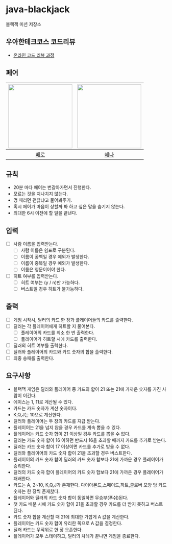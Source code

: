 # java-blackjack

블랙잭 미션 저장소

## 우아한테크코스 코드리뷰

- [온라인 코드 리뷰 과정](https://github.com/woowacourse/woowacourse-docs/blob/master/maincourse/README.md)

## 페어

| <img src="https://avatars.githubusercontent.com/u/61370551?v=4" alt="" width=200> | <img src="https://avatars.githubusercontent.com/u/82203978?v=4" alt="" width=200/> |
|:---------------------------------------------------------------------------------:|:----------------------------------------------------------------------------------:|
|                          [베로](https://github.com/Cyma-s)                          |                         [헤나](https://github.com/hyena0608)                         | |

## 규칙

- 20분 마다 페어는 번갈아가면서 진행한다.
- 모르는 것을 지나치지 않는다.
- 멍 때리면 괜찮냐고 물어봐주기.
- 혹시 페어가 마음이 상할까 봐 하고 싶은 말을 숨기지 않는다.
- 최대한 6시 이전에 할 일을 끝낸다.

## 입력

- [ ] 사람 이름을 입력받는다.
    - [ ] 사람 이름은 쉼표로 구분된다.
    - [ ] 이름이 공백일 경우 예외가 발생한다.
    - [ ] 이름이 중복일 경우 예외가 발생한다.
    - [ ] 이름은 영문이어야 한다.
- [ ] 히트 여부를 입력받는다.
    - [ ] 히트 여부는 (y / n)만 가능하다.
    - [ ] 버스트일 경우 히트가 불가능하다.

## 출력

- [ ] 게임 시작시, 딜러의 카드 한 장과 플레이어들의 카드를 출력한다.
- [ ] 딜러는 각 플레이어에게 히트할 지 물어본다.
    - [ ] 플레이어의 카드를 최소 한 번 출력한다.
    - [ ] 플레이어가 히트할 시에 카드를 출력한다.
- [ ] 딜러의 히트 여부를 출력한다.
- [ ] 딜러와 플레이어의 카드와 카드 숫자의 합을 출력한다.
- [ ] 최종 승패를 출력한다.

## 요구사항

- 블랙잭 게임은 딜러와 플레이어 중 카드의 합이 21 또는 21에 가까운 숫자를 가진 사람이 이긴다.
- 에이스는 1, 11로 계산될 수 있다.
- 카드는 카드 숫자가 계산 숫자이다.
- K,Q,J는 10으로 계산한다.
- 딜러와 플레이어는 두 장의 카드를 지급 받는다.
- 플레이어는 21을 넘지 않을 경우 카드를 계속 뽑을 수 있다.
- 플레이어는 카드 숫자 합이 21 이상일 경우 카드를 뽑을 수 없다.
- 딜러는 카드 숫자 합이 16 이하면 반드시 16을 초과할 때까지 카드를 추가로 받는다.
- 딜러는 카드 숫자 합이 17 이상이면 카드를 추가로 받을 수 없다.
- 딜러와 플레이어의 카드 숫자 합이 21을 초과할 경우 버스트한다.
- 플레이어의 카드 숫자 합이 딜러의 카드 숫자 합보다 21에 가까운 경우 플레이어가 승리한다.
- 딜러의 카드 숫자 합이 플레이어의 카드 숫자 합보다 21에 가까운 경우 플레이어가 패배한다.
- 카드는 A, 2~10, K,Q,J가 존재한다. 다이아몬드,스페이드,하트,클로버 모양 당 카드 숫자는 한 장씩 존재핝다.
- 플레이어와 딜러의 카드 숫자 합이 동일하면 무승부(푸쉬)된다.
- 첫 카드 배분 시에 카드 숫자 합이 21을 초과할 경우 카드를 더 받지 못하고 버스트된다.
- 카드 숫자 합을 계산할 때 21에 최대한 가깝게 A 값을 계산한다.
- 플레이어는 카드 숫자 합이 유리한 쪽으로 A 값을 결정한다.
- 딜러 카드는 무작위로 한 장 오픈한다.
- 플레이어가 모두 스테이하고, 딜러의 차례가 끝나면 게임을 종료한다.
